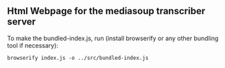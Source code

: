Html Webpage for the mediasoup transcriber server
---

To make the bundled-index.js, run (install browserify or any other bundling tool if necessary):

    browserify index.js -o ../src/bundled-index.js

